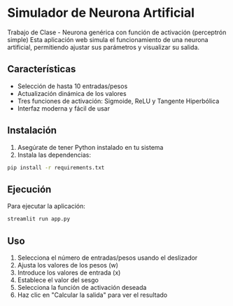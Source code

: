 # Simulador de Neurona Artificial
Trabajo de Clase - Neurona genérica con función de activación (perceptrón simple)
Esta aplicación web simula el funcionamiento de una neurona artificial, permitiendo ajustar sus parámetros y visualizar su salida.

## Características

- Selección de hasta 10 entradas/pesos
- Actualización dinámica de los valores
- Tres funciones de activación: Sigmoide, ReLU y Tangente Hiperbólica
- Interfaz moderna y fácil de usar

## Instalación

1. Asegúrate de tener Python instalado en tu sistema
2. Instala las dependencias:
```bash
pip install -r requirements.txt
```

## Ejecución

Para ejecutar la aplicación:
```bash
streamlit run app.py
```

## Uso

1. Selecciona el número de entradas/pesos usando el deslizador
2. Ajusta los valores de los pesos (w)
3. Introduce los valores de entrada (x)
4. Establece el valor del sesgo
5. Selecciona la función de activación deseada
6. Haz clic en "Calcular la salida" para ver el resultado
